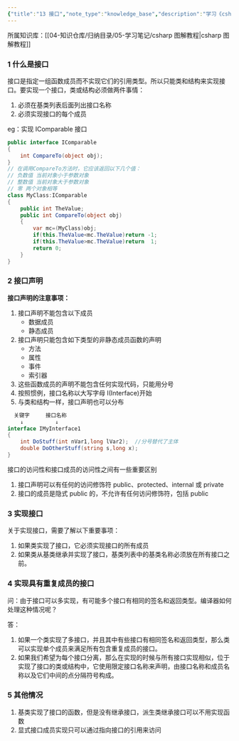```yaml
---
{"title":"13 接口","note_type":"knowledge_base","description":"学习《csharp 图解教程》的学习笔记","tags":["csharp"],"create_time":"2024-05-24","update_time":"2025-02-19","dg-home":false,"dg-publish":true,"aliase":null,"root":"csharp 图解教程","permalink":"/04-知识仓库/知识单元/05-学习笔记/csharp 图解编程/13 接口/","dgPassFrontmatter":true,"noteIcon":"","created":"2024-05-24","updated":"2025-02-19"}
---
```



所属知识库：[[04-知识仓库/归纳目录/05-学习笔记/csharp 图解教程\|csharp 图解教程]]

### 1 什么是接口

接口是指定一组函数成员而不实现它们的引用类型。所以只能类和结构来实现接口。要实现一个接口，类或结构必须做两件事情：

1. 必须在基类列表后面列出接口名称
2. 必须实现接口的每个成员

eg：实现 IComparable 接口

```csharp
public interface IComparable
{
    int CompareTo(object obj);
}
// 在调用CompareTo方法时，它应该返回以下几个值：
// 负数值 当前对象小于参数对象
// 整数值 当前对象大于参数对象
// 零 两个对象相等
class MyClass:IComparable
{
    public int TheValue;
    public int CompareTo(object obj)
    {
        var mc=(MyClass)obj;
        if(this.TheValue<mc.TheValue)return -1;
        if(this.TheValue>mc.TheValue)return  1;
        return 0;
    }
}
```

### 2 接口声明

**接口声明的注意事项：**

1. 接口声明不能包含以下成员
	 - 数据成员
	 - 静态成员
2. 接口声明只能包含如下类型的非静态成员函数的声明
	 - 方法
	 - 属性
	 - 事件
	 - 索引器
3. 这些函数成员的声明不能包含任何实现代码，只能用分号
4. 按照惯例，接口名称以大写字母 I(Interface)开始
5. 与类和结构一样，接口声明也可以分布

```csharp
  关键字     接口名称
    ↓          ↓
interface IMyInterface1
{
    int DoStuff(int nVar1,long lVar2);  //分号替代了主体
    double DoOtherStuff(string s,long x);
}
```

接口的访问性和接口成员的访问性之间有一些重要区别

1. 接口声明可以有任何的访问修饰符 public、protected、internal 或 private
2. 接口的成员是隐式 public 的，不允许有任何访问修饰符，包括 public

### 3 实现接口

关于实现接口，需要了解以下重要事项：

1. 如果类实现了接口，它必须实现接口的所有成员
2. 如果类从基类继承并实现了接口，基类列表中的基类名称必须放在所有接口之前。

### 4 实现具有重复成员的接口

问：由于接口可以多实现，有可能多个接口有相同的签名和返回类型。编译器如何处理这种情况呢？

答：

1. 如果一个类实现了多接口，并且其中有些接口有相同签名和返回类型，那么类可以实现单个成员来满足所有包含重复成员的接口。
2. 如果我们希望为每个接口分离，那么在实现的时候与所有接口实现相似，位于实现了接口的类或结构中，它使用限定接口名称来声明，由接口名称和成员名称以及它们中间的点分隔符号构成。

### 5 其他情况

1. 基类实现了接口的函数，但是没有继承接口，派生类继承接口可以不用实现函数
2. 显式接口成员实现只可以通过指向接口的引用来访问
